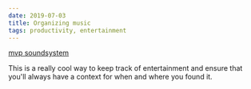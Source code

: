```yaml
---
date: 2019-07-03
title: Organizing music
tags: productivity, entertainment
---
```


[mvp soundsystem](https://frankchimero.com/blog/2018/mvp-soundsystem/)

This is a really cool way to keep track of entertainment and ensure that you'll always have a context for when and where you found it.